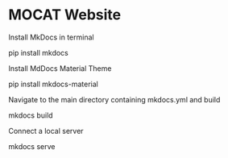 # MOCAT Website

Install MkDocs in terminal

pip install mkdocs

Install MdDocs Material Theme

pip install mkdocs-material

Navigate to the main directory containing mkdocs.yml and build

mkdocs build

Connect a local server

mkdocs serve

